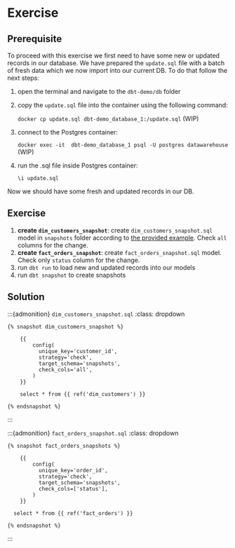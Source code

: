 # Exercise

## Prerequisite
To proceed with this exercise we first need to have some new or updated records in our database. We have prepared the `update.sql` file with a batch of fresh data which we now import into our current DB. To do that follow the next steps:

1. open the terminal and navigate to the `dbt-demo/db` folder

2. copy the `update.sql` file into the container using the following command:

    `docker cp update.sql dbt-demo_database_1:/update.sql` (WIP)

2. connect to the Postgres container:

    `docker exec -it  dbt-demo_database_1 psql -U postgres datawarehouse`  (WIP)

3. run the .sql file inside Postgres container:

    `\i update.sql`

Now we should have some fresh and updated records in our DB.

## Exercise

1. **create `dim_customers_snapshot`**: create `dim_customers_snapshot.sql` model in `snapshots` folder according to [the provided example](../05/historization.html#creating-snapshots). Check `all` columns for the change.
2. **create `fact_orders_snapshot`**: create `fact_orders_snapshot.sql` model. Check only `status` column for the change.
3. run `dbt run` to load new and updated records into our models
4. run `dbt snapshot` to create snapshots 

## Solution

:::{admonition} `dim_customers_snapshot.sql`
:class: dropdown

```
{% snapshot dim_customers_snapshot %}

    {{
        config(
          unique_key='customer_id',
          strategy='check',
          target_schema='snapshots',
          check_cols='all',
        )
    }}

    select * from {{ ref('dim_customers') }}

{% endsnapshot %}
```
:::


:::{admonition} `fact_orders_snapshot.sql`
:class: dropdown

```
{% snapshot fact_orders_snapshots %}

    {{
        config(
          unique_key='order_id',
          strategy='check',
          target_schema='snapshots',
          check_cols=['status'],
        )
    }}

  select * from {{ ref('fact_orders') }}

{% endsnapshot %}
```
:::